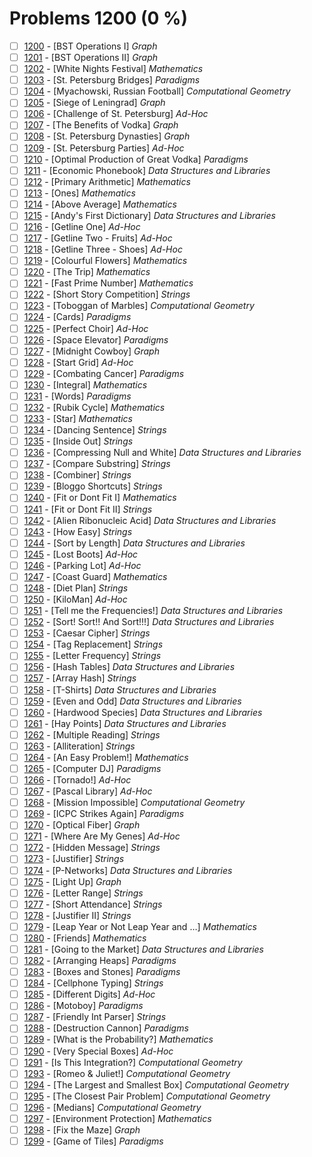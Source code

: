 # Problems 1200 (0 %)


- [ ] [1200](https://www.beecrowd.com.br/judge/en/problems/view/1200) - [BST Operations I] *Graph*
- [ ] [1201](https://www.beecrowd.com.br/judge/en/problems/view/1201) - [BST Operations II] *Graph*
- [ ] [1202](https://www.beecrowd.com.br/judge/en/problems/view/1202) - [White Nights Festival] *Mathematics*
- [ ] [1203](https://www.beecrowd.com.br/judge/en/problems/view/1203) - [St. Petersburg Bridges] *Paradigms*
- [ ] [1204](https://www.beecrowd.com.br/judge/en/problems/view/1204) - [Myachowski, Russian Football] *Computational Geometry*
- [ ] [1205](https://www.beecrowd.com.br/judge/en/problems/view/1205) - [Siege of Leningrad] *Graph*
- [ ] [1206](https://www.beecrowd.com.br/judge/en/problems/view/1206) - [Challenge of St. Petersburg] *Ad-Hoc*
- [ ] [1207](https://www.beecrowd.com.br/judge/en/problems/view/1207) - [The Benefits of Vodka] *Graph*
- [ ] [1208](https://www.beecrowd.com.br/judge/en/problems/view/1208) - [St. Petersburg Dynasties] *Graph*
- [ ] [1209](https://www.beecrowd.com.br/judge/en/problems/view/1209) - [St. Petersburg Parties] *Ad-Hoc*
- [ ] [1210](https://www.beecrowd.com.br/judge/en/problems/view/1210) - [Optimal Production of Great Vodka] *Paradigms*
- [ ] [1211](https://www.beecrowd.com.br/judge/en/problems/view/1211) - [Economic Phonebook] *Data Structures and Libraries*
- [ ] [1212](https://www.beecrowd.com.br/judge/en/problems/view/1212) - [Primary Arithmetic] *Mathematics*
- [ ] [1213](https://www.beecrowd.com.br/judge/en/problems/view/1213) - [Ones] *Mathematics*
- [ ] [1214](https://www.beecrowd.com.br/judge/en/problems/view/1214) - [Above Average] *Mathematics*
- [ ] [1215](https://www.beecrowd.com.br/judge/en/problems/view/1215) - [Andy's First Dictionary] *Data Structures and Libraries*
- [ ] [1216](https://www.beecrowd.com.br/judge/en/problems/view/1216) - [Getline One] *Ad-Hoc*
- [ ] [1217](https://www.beecrowd.com.br/judge/en/problems/view/1217) - [Getline Two - Fruits] *Ad-Hoc*
- [ ] [1218](https://www.beecrowd.com.br/judge/en/problems/view/1218) - [Getline Three - Shoes] *Ad-Hoc*
- [ ] [1219](https://www.beecrowd.com.br/judge/en/problems/view/1219) - [Colourful Flowers] *Mathematics*
- [ ] [1220](https://www.beecrowd.com.br/judge/en/problems/view/1220) - [The Trip] *Mathematics*
- [ ] [1221](https://www.beecrowd.com.br/judge/en/problems/view/1221) - [Fast Prime Number] *Mathematics*
- [ ] [1222](https://www.beecrowd.com.br/judge/en/problems/view/1222) - [Short Story Competition] *Strings*
- [ ] [1223](https://www.beecrowd.com.br/judge/en/problems/view/1223) - [Toboggan of Marbles] *Computational Geometry*
- [ ] [1224](https://www.beecrowd.com.br/judge/en/problems/view/1224) - [Cards] *Paradigms*
- [ ] [1225](https://www.beecrowd.com.br/judge/en/problems/view/1225) - [Perfect Choir] *Ad-Hoc*
- [ ] [1226](https://www.beecrowd.com.br/judge/en/problems/view/1226) - [Space Elevator] *Paradigms*
- [ ] [1227](https://www.beecrowd.com.br/judge/en/problems/view/1227) - [Midnight Cowboy] *Graph*
- [ ] [1228](https://www.beecrowd.com.br/judge/en/problems/view/1228) - [Start Grid] *Ad-Hoc*
- [ ] [1229](https://www.beecrowd.com.br/judge/en/problems/view/1229) - [Combating Cancer] *Paradigms*
- [ ] [1230](https://www.beecrowd.com.br/judge/en/problems/view/1230) - [Integral] *Mathematics*
- [ ] [1231](https://www.beecrowd.com.br/judge/en/problems/view/1231) - [Words] *Paradigms*
- [ ] [1232](https://www.beecrowd.com.br/judge/en/problems/view/1232) - [Rubik Cycle] *Mathematics*
- [ ] [1233](https://www.beecrowd.com.br/judge/en/problems/view/1233) - [Star] *Mathematics*
- [ ] [1234](https://www.beecrowd.com.br/judge/en/problems/view/1234) - [Dancing Sentence] *Strings*
- [ ] [1235](https://www.beecrowd.com.br/judge/en/problems/view/1235) - [Inside Out] *Strings*
- [ ] [1236](https://www.beecrowd.com.br/judge/en/problems/view/1236) - [Compressing Null and White] *Data Structures and Libraries*
- [ ] [1237](https://www.beecrowd.com.br/judge/en/problems/view/1237) - [Compare Substring] *Strings*
- [ ] [1238](https://www.beecrowd.com.br/judge/en/problems/view/1238) - [Combiner] *Strings*
- [ ] [1239](https://www.beecrowd.com.br/judge/en/problems/view/1239) - [Bloggo Shortcuts] *Strings*
- [ ] [1240](https://www.beecrowd.com.br/judge/en/problems/view/1240) - [Fit or Dont Fit I] *Mathematics*
- [ ] [1241](https://www.beecrowd.com.br/judge/en/problems/view/1241) - [Fit or Dont Fit II] *Strings*
- [ ] [1242](https://www.beecrowd.com.br/judge/en/problems/view/1242) - [Alien Ribonucleic Acid] *Data Structures and Libraries*
- [ ] [1243](https://www.beecrowd.com.br/judge/en/problems/view/1243) - [How Easy] *Strings*
- [ ] [1244](https://www.beecrowd.com.br/judge/en/problems/view/1244) - [Sort by Length] *Data Structures and Libraries*
- [ ] [1245](https://www.beecrowd.com.br/judge/en/problems/view/1245) - [Lost Boots] *Ad-Hoc*
- [ ] [1246](https://www.beecrowd.com.br/judge/en/problems/view/1246) - [Parking Lot] *Ad-Hoc*
- [ ] [1247](https://www.beecrowd.com.br/judge/en/problems/view/1247) - [Coast Guard] *Mathematics*
- [ ] [1248](https://www.beecrowd.com.br/judge/en/problems/view/1248) - [Diet Plan] *Strings*
- [ ] [1250](https://www.beecrowd.com.br/judge/en/problems/view/1250) - [KiloMan] *Ad-Hoc*
- [ ] [1251](https://www.beecrowd.com.br/judge/en/problems/view/1251) - [Tell me the Frequencies!] *Data Structures and Libraries*
- [ ] [1252](https://www.beecrowd.com.br/judge/en/problems/view/1252) - [Sort! Sort!! And Sort!!!] *Data Structures and Libraries*
- [ ] [1253](https://www.beecrowd.com.br/judge/en/problems/view/1253) - [Caesar Cipher] *Strings*
- [ ] [1254](https://www.beecrowd.com.br/judge/en/problems/view/1254) - [Tag Replacement] *Strings*
- [ ] [1255](https://www.beecrowd.com.br/judge/en/problems/view/1255) - [Letter Frequency] *Strings*
- [ ] [1256](https://www.beecrowd.com.br/judge/en/problems/view/1256) - [Hash Tables] *Data Structures and Libraries*
- [ ] [1257](https://www.beecrowd.com.br/judge/en/problems/view/1257) - [Array Hash] *Strings*
- [ ] [1258](https://www.beecrowd.com.br/judge/en/problems/view/1258) - [T-Shirts] *Data Structures and Libraries*
- [ ] [1259](https://www.beecrowd.com.br/judge/en/problems/view/1259) - [Even and Odd] *Data Structures and Libraries*
- [ ] [1260](https://www.beecrowd.com.br/judge/en/problems/view/1260) - [Hardwood Species] *Data Structures and Libraries*
- [ ] [1261](https://www.beecrowd.com.br/judge/en/problems/view/1261) - [Hay Points] *Data Structures and Libraries*
- [ ] [1262](https://www.beecrowd.com.br/judge/en/problems/view/1262) - [Multiple Reading] *Strings*
- [ ] [1263](https://www.beecrowd.com.br/judge/en/problems/view/1263) - [Alliteration] *Strings*
- [ ] [1264](https://www.beecrowd.com.br/judge/en/problems/view/1264) - [An Easy Problem!] *Mathematics*
- [ ] [1265](https://www.beecrowd.com.br/judge/en/problems/view/1265) - [Computer DJ] *Paradigms*
- [ ] [1266](https://www.beecrowd.com.br/judge/en/problems/view/1266) - [Tornado!] *Ad-Hoc*
- [ ] [1267](https://www.beecrowd.com.br/judge/en/problems/view/1267) - [Pascal Library] *Ad-Hoc*
- [ ] [1268](https://www.beecrowd.com.br/judge/en/problems/view/1268) - [Mission Impossible] *Computational Geometry*
- [ ] [1269](https://www.beecrowd.com.br/judge/en/problems/view/1269) - [ICPC Strikes Again] *Paradigms*
- [ ] [1270](https://www.beecrowd.com.br/judge/en/problems/view/1270) - [Optical Fiber] *Graph*
- [ ] [1271](https://www.beecrowd.com.br/judge/en/problems/view/1271) - [Where Are My Genes] *Ad-Hoc*
- [ ] [1272](https://www.beecrowd.com.br/judge/en/problems/view/1272) - [Hidden Message] *Strings*
- [ ] [1273](https://www.beecrowd.com.br/judge/en/problems/view/1273) - [Justifier] *Strings*
- [ ] [1274](https://www.beecrowd.com.br/judge/en/problems/view/1274) - [P-Networks] *Data Structures and Libraries*
- [ ] [1275](https://www.beecrowd.com.br/judge/en/problems/view/1275) - [Light Up] *Graph*
- [ ] [1276](https://www.beecrowd.com.br/judge/en/problems/view/1276) - [Letter Range] *Strings*
- [ ] [1277](https://www.beecrowd.com.br/judge/en/problems/view/1277) - [Short Attendance] *Strings*
- [ ] [1278](https://www.beecrowd.com.br/judge/en/problems/view/1278) - [Justifier II] *Strings*
- [ ] [1279](https://www.beecrowd.com.br/judge/en/problems/view/1279) - [Leap Year or Not Leap Year and …] *Mathematics*
- [ ] [1280](https://www.beecrowd.com.br/judge/en/problems/view/1280) - [Friends] *Mathematics*
- [ ] [1281](https://www.beecrowd.com.br/judge/en/problems/view/1281) - [Going to the Market] *Data Structures and Libraries*
- [ ] [1282](https://www.beecrowd.com.br/judge/en/problems/view/1282) - [Arranging Heaps] *Paradigms*
- [ ] [1283](https://www.beecrowd.com.br/judge/en/problems/view/1283) - [Boxes and Stones] *Paradigms*
- [ ] [1284](https://www.beecrowd.com.br/judge/en/problems/view/1284) - [Cellphone Typing] *Strings*
- [ ] [1285](https://www.beecrowd.com.br/judge/en/problems/view/1285) - [Different Digits] *Ad-Hoc*
- [ ] [1286](https://www.beecrowd.com.br/judge/en/problems/view/1286) - [Motoboy] *Paradigms*
- [ ] [1287](https://www.beecrowd.com.br/judge/en/problems/view/1287) - [Friendly Int Parser] *Strings*
- [ ] [1288](https://www.beecrowd.com.br/judge/en/problems/view/1288) - [Destruction Cannon] *Paradigms*
- [ ] [1289](https://www.beecrowd.com.br/judge/en/problems/view/1289) - [What is the Probability?] *Mathematics*
- [ ] [1290](https://www.beecrowd.com.br/judge/en/problems/view/1290) - [Very Special Boxes] *Ad-Hoc*
- [ ] [1291](https://www.beecrowd.com.br/judge/en/problems/view/1291) - [Is This Integration?] *Computational Geometry*
- [ ] [1293](https://www.beecrowd.com.br/judge/en/problems/view/1293) - [Romeo & Juliet!] *Computational Geometry*
- [ ] [1294](https://www.beecrowd.com.br/judge/en/problems/view/1294) - [The Largest and Smallest Box] *Computational Geometry*
- [ ] [1295](https://www.beecrowd.com.br/judge/en/problems/view/1295) - [The Closest Pair Problem] *Computational Geometry*
- [ ] [1296](https://www.beecrowd.com.br/judge/en/problems/view/1296) - [Medians] *Computational Geometry*
- [ ] [1297](https://www.beecrowd.com.br/judge/en/problems/view/1297) - [Environment Protection] *Mathematics*
- [ ] [1298](https://www.beecrowd.com.br/judge/en/problems/view/1298) - [Fix the Maze] *Graph*
- [ ] [1299](https://www.beecrowd.com.br/judge/en/problems/view/1299) - [Game of Tiles] *Paradigms*